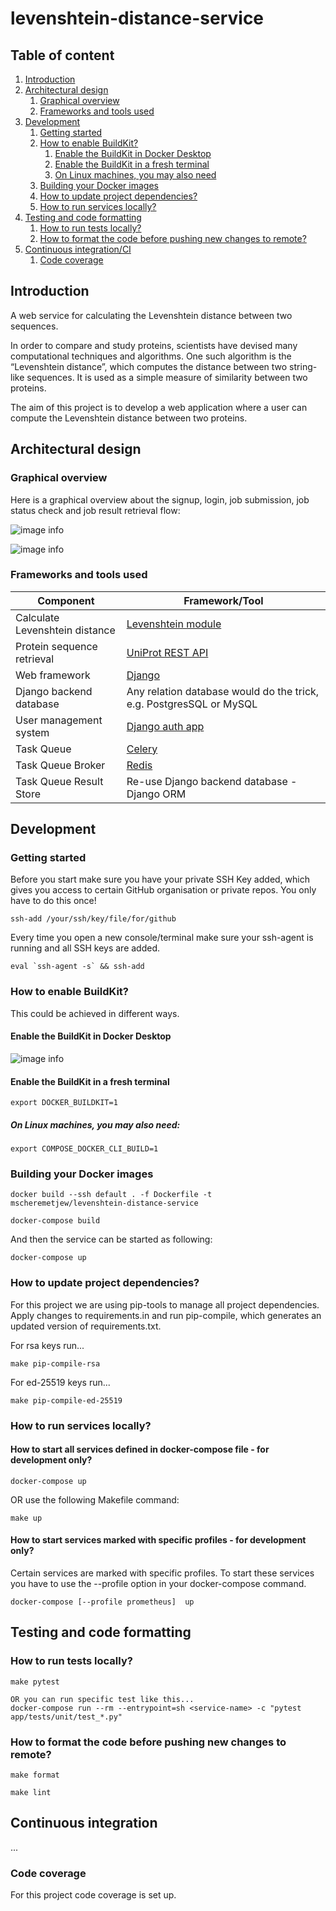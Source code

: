 # levenshtein-distance-service 

## Table of content
1. [Introduction](#introduction)
2. [Architectural design](#architectural-design)
    1. [Graphical overview](#graphical-overview)
    2. [Frameworks and tools used](#frameworks-and-tools-used)      
3. [Development](#development)
    1. [Getting started](#getting-started)
    2. [How to enable BuildKit?](#how-to-enable-buildkit)   
       1. [Enable the BuildKit in Docker Desktop](#enable-the-buildkit-in-docker-desktop)
       2. [Enable the BuildKit in a fresh terminal](#enable-the-buildkit-in-a-fresh-terminal)
       3. [On Linux machines, you may also need](#on-linux-machines-you-may-also-need)
    3. [Building your Docker images](#building-your-docker-images)
    4. [How to update project dependencies?](#how-to-update-project-dependencies)
    5. [How to run services locally?](#how-to-run-services-locally)
4. [Testing and code formatting](#testing-and-code-formatting)
    1. [How to run tests locally?](#how-to-run-tests-locally)
    2. [How to format the code before pushing new changes to remote?](#how-to-format-the-code-before-pushing-new-changes-to-remote)
5. [Continuous integration/CI](#continuous-integration)
    1. [Code coverage](#code-coverage)


## Introduction

A web service for calculating the Levenshtein distance between two sequences.

In order to compare and study proteins, scientists have devised many computational techniques and
algorithms. One such algorithm is the “Levenshtein distance”, which computes the distance between
two string-like sequences. It is used as a simple measure of similarity between two proteins.

The aim of this project is to develop a web application where a user can compute the Levenshtein distance between
two proteins.

## Architectural design

### Graphical overview

Here is a graphical overview about the signup, login, job submission, job status check and job result retrieval flow:

![image info](docs/screenshot_overall_flow_1.jpg)

![image info](docs/screenshot_overall_flow_2.jpg)


### Frameworks and tools used

| Component      | Framework/Tool |
| ----------- | ----------- |
| Calculate Levenshtein distance      | [Levenshtein module](https://pypi.org/project/Levenshtein/)       |
| Protein sequence retrieval   | [UniProt REST API](https://www.uniprot.org/help/api)        |
| Web framework   | [Django](https://docs.djangoproject.com/en/4.2/intro/install/)        |
| Django backend database   | Any relation database would do the trick, e.g. PostgresSQL or MySQL        |
| User management system   | [Django auth app](https://docs.djangoproject.com/en/4.0/topics/auth/)        |
| Task Queue   | [Celery](https://docs.celeryq.dev/en/stable/getting-started/introduction.html)        |
| Task Queue Broker   | [Redis](https://docs.celeryq.dev/en/stable/getting-started/backends-and-brokers/redis.html#broker-redis)        |
| Task Queue Result Store   | Re-use Django backend database - Django ORM       |

## Development

### Getting started

Before you start make sure you have your private SSH Key added, which gives you access to certain GitHub organisation or private repos. You only have to do this once!

```shell
ssh-add /your/ssh/key/file/for/github
```

Every time you open a new console/terminal make sure your ssh-agent is running and all SSH keys are added.

```shell
eval `ssh-agent -s` && ssh-add
```

### How to enable BuildKit?

This could be achieved in different ways.

#### Enable the BuildKit in Docker Desktop

![image info](docs/screenshot_docker_desktop_enable_buildkit.png)

#### Enable the BuildKit in a fresh terminal

```
export DOCKER_BUILDKIT=1
```

##### On Linux machines, you may also need:
```
export COMPOSE_DOCKER_CLI_BUILD=1
```

### Building your Docker images

```shell
docker build --ssh default . -f Dockerfile -t mscheremetjew/levenshtein-distance-service

docker-compose build
```

And then the service can be started as following:

```shell
docker-compose up
```

### How to update project dependencies?

For this project we are using pip-tools to manage all project dependencies. Apply changes to
requirements.in and run pip-compile, which generates an updated version of requirements.txt.

For rsa keys run...
```console
make pip-compile-rsa
```

For ed-25519 keys run...
```console
make pip-compile-ed-25519
```

### How to run services locally?

#### How to start all services defined in docker-compose file - for development only?

```shell
docker-compose up
```

OR use the following Makefile command:
```shell
make up
```

#### How to start services marked with specific profiles - for development only?

Certain services are marked with specific profiles. To start these services
you have to use the --profile option in your docker-compose command.

```shell
docker-compose [--profile prometheus]  up
```

## Testing and code formatting

### How to run tests locally?

```console
make pytest

OR you can run specific test like this...
docker-compose run --rm --entrypoint=sh <service-name> -c "pytest app/tests/unit/test_*.py"
```

### How to format the code before pushing new changes to remote?

```console
make format

make lint
```

## Continuous integration

...

### Code coverage

For this project code coverage is set up.